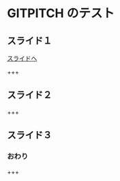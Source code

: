 # GITPITCH のテスト

## スライド１

[スライドへ](https://gitpitch.com/tanacchi/practice)

+++
## スライド２

+++
## スライド３

### おわり
+++
